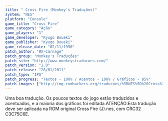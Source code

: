 ```yaml
---
title: " Cross Fire (Monkey's Traduções)"
system: "NES"
platform: "Console"
game_title: "Cross Fire"
game_category: "Ação"
game_players: "1"
game_developer: "Kyugo Boueki"
game_publisher: "Kyugo Boueki"
game_release_date: "02/11/1990"
patch_author: "ØX-Carnage"
patch_group: "Monkey's Traduções"
patch_site: "http://www.monkeystraducoes.com/"
patch_version: "1.0"
patch_release: "28/01/2011"
patch_type: "IPS"
patch_progress: "Textos - 100% / Acentos - 100% / Gráficos - 85%"
patch_images: ["http://img.romhackers.org/traducoes/%5BNES%5D%20Cross%20Fire%20-%20Monkey's%20Tradu%C3%A7%C3%B5es%20-%201.png","http://img.romhackers.org/traducoes/%5BNES%5D%20Cross%20Fire%20-%20Monkey's%20Tradu%C3%A7%C3%B5es%20-%202.png","http://img.romhackers.org/traducoes/%5BNES%5D%20Cross%20Fire%20-%20Monkey's%20Tradu%C3%A7%C3%B5es%20-%203.png"]
---
```

Uma boa tradução. Os poucos textos do jogo estão traduzidos e acentuados, e a maioria dos gráficos foi editada.ATENÇÃO:Esta tradução deve ser aplicada na ROM original Cross Fire (J).nes, com CRC32 C3C75C6E.
